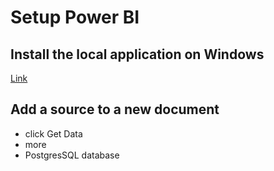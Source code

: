 # Setup Power BI

## Install the local application on Windows

[Link](https://apps.microsoft.com/detail/9ntxr16hnw1t?hl=en-US&gl=US)

## Add a source to a new document

- click Get Data
- more
- PostgresSQL database
